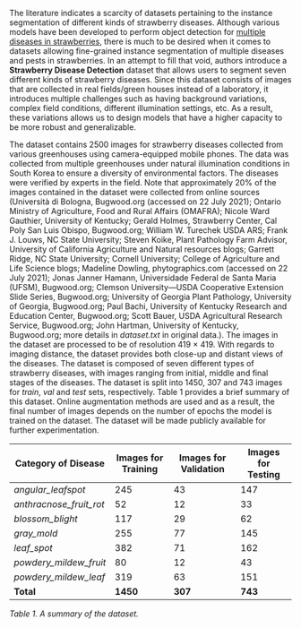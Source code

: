 The literature indicates a scarcity of datasets pertaining to the instance segmentation of different kinds of strawberry diseases. Although various models have been developed to perform object detection for [multiple diseases in strawberries](https://www.frontiersin.org/articles/10.3389/fpls.2020.559172/full), there is much to be desired when it comes to datasets allowing fine-grained instance segmentation of multiple diseases and pests in strawberries. In an attempt to fill that void, authors introduce a **Strawberry Disease Detection** dataset that allows users to segment seven different kinds of strawberry diseases. Since this dataset consists of images that are collected in real fields/green houses instead of a laboratory, it introduces multiple challenges such as having background variations, complex field conditions, different illumination settings, etc. As a result, these variations allows us to design models that have a higher capacity to be more robust and generalizable.

The dataset contains 2500 images for strawberry diseases collected from various greenhouses using camera-equipped mobile phones. The data was collected from multiple greenhouses under natural illumination conditions in South Korea to ensure a diversity of environmental factors. The diseases were verified by experts in the field. Note that approximately 20% of the images contained in the dataset were collected from online sources (Università di Bologna, Bugwood.org (accessed on 22 July 2021); Ontario Ministry of Agriculture, Food and Rural Affairs (OMAFRA); Nicole Ward Gauthier, University of Kentucky; Gerald Holmes, Strawberry Center, Cal Poly San Luis Obispo, Bugwood.org; William W. Turechek USDA ARS; Frank J. Louws, NC State University; Steven Koike, Plant Pathology Farm Advisor, University of California Agriculture and Natural resources blogs; Garrett Ridge, NC State University; Cornell University; College of Agriculture and Life Science blogs; Madeline Dowling, phytographics.com (accessed on 22 July 2021); Jonas Janner Hamann, Universidade Federal de Santa Maria (UFSM), Bugwood.org; Clemson University—USDA Cooperative Extension Slide Series, Bugwood.org; University of Georgia Plant Pathology, University of Georgia, Bugwood.org; Paul Bachi, University of Kentucky Research and Education Center, Bugwood.org; Scott Bauer, USDA Agricultural Research Service, Bugwood.org; John Hartman, University of Kentucky, Bugwood.org; more details in <i>dataset.txt</i> in original data.). The images in the dataset are processed to be of resolution 419 × 419. With regards to imaging distance, the dataset provides both close-up and distant views of the diseases. The dataset is composed of seven different types of strawberry diseases, with images ranging from initial, middle and final stages of the diseases. The dataset is split into 1450, 307 and 743 images for *train*, *val* and *test* sets, respectively. Table 1 provides a brief summary of this dataset. Online augmentation methods are used and as a result, the final number of images depends on the number of epochs the model is trained on the dataset. The dataset will be made publicly available for further experimentation.

| Category of Disease   | Images for Training | Images for Validation | Images for Testing |
|-----------------------|---------------------|-----------------------|--------------------|
| *angular_leafspot*      | 245                 | 43                    | 147                |
| *anthracnose_fruit_rot* | 52                  | 12                    | 33                 |
| *blossom_blight*        | 117                 | 29                    | 62                 |
| *gray_mold*             | 255                 | 77                    | 145                |
| *leaf_spot*             | 382                 | 71                    | 162                |
| *powdery_mildew_fruit*  | 80                  | 12                    | 43                 |
| *powdery_mildew_leaf*   | 319                 | 63                    | 151                |
| **Total**             | **1450**            | **307**               | **743**

<i>Table 1. A summary of the dataset.</i>

